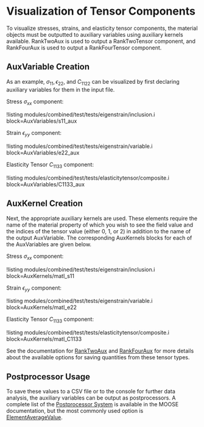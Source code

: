 # Visualization of Tensor Components

To visualize stresses, strains, and elasticity tensor components, the material objects must be
outputted to auxiliary variables using auxiliary kernels available. RankTwoAux is used to output a
RankTwoTensor component, and RankFourAux is used to output a RankFourTensor component.

## AuxVariable Creation

As an example, $\sigma_{11}, \epsilon_{22}$, and $C_{1122}$ can be visualized by first
declaring auxiliary variables for them in the input file.

Stress $\sigma_{xx}$ component:

!listing modules/combined/test/tests/eigenstrain/inclusion.i block=AuxVariables/s11_aux

Strain $\epsilon_{yy}$ component:

!listing modules/combined/test/tests/eigenstrain/variable.i block=AuxVariables/e22_aux

Elasticity Tensor $C_{1133}$ component:

!listing modules/combined/test/tests/elasticitytensor/composite.i block=AuxVariables/C1133_aux

## AuxKernel Creation

Next, the appropriate auxiliary kernels are used.  These elements require the name of the material
property of which you wish to see the field value and the indices of the tensor value (either 0, 1,
or 2) in addition to the name of the output AuxVariable.  The corresponding AuxKernels blocks for
each of the AuxVariables are given below.

Stress $\sigma_{xx}$ component:

!listing modules/combined/test/tests/eigenstrain/inclusion.i block=AuxKernels/matl_s11

Strain $\epsilon_{yy}$ component:

!listing modules/combined/test/tests/eigenstrain/variable.i block=AuxKernels/matl_e22

Elasticity Tensor $C_{1133}$ component:

!listing modules/combined/test/tests/elasticitytensor/composite.i block=AuxKernels/matl_C1133

See the documentation for [RankTwoAux](/RankTwoAux.md) and [RankFourAux](/RankFourAux.md)
for more details about the available  options for saving quantities from these tensor types.

## Postprocessor Usage

To save these values to a CSV file or to the console for further data analysis,
the auxiliary variables can be output as postprocessors. A complete list of the
[Postprocessor System](/Postprocessors/index.md) is available in the MOOSE documentation,
but the most commonly used option is [ElementAverageValue](/Postprocessors/ElementAverageValue.md).
